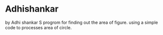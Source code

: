 # Adhishankar
by Adhi shankar S progrom for finding out the area of figure.
using a simple code to processes area of circle.
